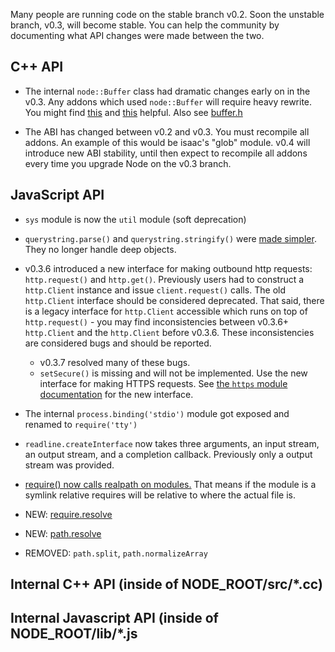 Many people are running code on the stable branch v0.2. Soon the unstable branch, v0.3, will become stable. You can help the community by documenting what API changes were made between the two.

## C++ API

* The internal `node::Buffer` class had dramatic changes early on in the v0.3. Any addons which used `node::Buffer` will require heavy rewrite. You might find [this](https://github.com/pkrumins/node-png/blob/791d4c6df1402daa15dc7930f084d95c48e63c98/src/buffer_compat.h) and [this](https://github.com/pkrumins/node-png/blob/791d4c6df1402daa15dc7930f084d95c48e63c98/src/buffer_compat.c) helpful. Also see [buffer.h](https://github.com/ry/node/blob/v0.3.7/src/node_buffer.h)

* The ABI has changed between v0.2 and v0.3. You must recompile all addons. An example of this would be isaac's "glob" module. v0.4 will introduce new ABI stability, until then expect to recompile all addons every time you upgrade Node on the v0.3 branch.

## JavaScript API

* `sys` module is now the `util` module (soft deprecation)

* `querystring.parse()` and `querystring.stringify()` were [made simpler](https://github.com/ry/node/commit/422d3c93bc7391e105cfb4363011088c27ec86a6). They no longer handle deep objects.

* v0.3.6 introduced a new interface for making outbound http requests: `http.request()` and `http.get()`. Previously users had to construct a `http.Client` instance and issue `client.request()` calls. The old `http.Client` interface should be considered deprecated. That said, there is a legacy interface for `http.Client` accessible which runs on top of `http.request()` - you may find inconsistencies between v0.3.6+ `http.Client` and the `http.Client` before v0.3.6. These inconsistencies are considered bugs and should be reported.
  - v0.3.7 resolved many of these bugs.
  - `setSecure()` is missing and will not be implemented. Use the new interface for making HTTPS requests. See [the `https` module documentation](https://github.com/ry/node/blob/v0.3.7/doc/api/https.markdown) for the new interface.

* The internal `process.binding('stdio')` module got exposed and renamed to `require('tty')`

* `readline.createInterface` now takes three arguments, an input stream, an output stream, and a completion callback. Previously only a output stream was provided.

* [require() now calls realpath on modules.](https://github.com/ry/node/commit/0853730c35e567b1cd2e553986298e57f3908f02) That means if the module is a symlink relative requires will be relative to where the actual file is.

* NEW: [require.resolve](http://nodejs.org/docs/v0.3.6/api/all.html#require.resolve)

* NEW: [path.resolve](http://nodejs.org/docs/v0.3.6/api/all.html#path.resolve)

* REMOVED: `path.split`, `path.normalizeArray`

## Internal C++ API (inside of NODE_ROOT/src/*.cc)

## Internal Javascript API (inside of NODE_ROOT/lib/*.js

 